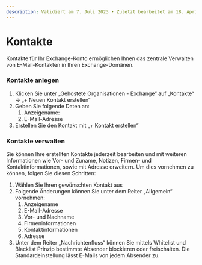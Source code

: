 ```yaml
---
description: Validiert am 7. Juli 2023 • Zuletzt bearbeitet am 18. April 2024
---
```


# Kontakte

Kontakte für Ihr Exchange-Konto ermöglichen Ihnen das zentrale Verwalten von E-Mail-Kontakten in Ihren Exchange-Domänen.

### Kontakte anlegen <a href="#kontakte_anlegen" id="kontakte_anlegen"></a>

1. Klicken Sie unter „Gehostete Organisationen - Exchange“ auf „Kontakte“ → „+ Neuen Kontakt erstellen“
2. Geben Sie folgende Daten an:
   1. Anzeigename:
   2. E-Mail-Adresse
3. Erstellen Sie den Kontakt mit „+ Kontakt erstellen“

### Kontakte verwalten <a href="#kontakte_verwalten" id="kontakte_verwalten"></a>

Sie können Ihre erstellten Kontakte jederzeit bearbeiten und mit weiteren Informationen wie Vor- und Zuname, Notizen, Firmen- und Kontaktinformationen, sowie mit Adresse erweitern. Um dies vornehmen zu können, folgen Sie diesen Schritten:

1. Wählen Sie Ihren gewünschten Kontakt aus
2. Folgende Änderungen können Sie unter dem Reiter „Allgemein“ vornehmen:
   1. Anzeigename
   2. E-Mail-Adresse
   3. Vor- und Nachname
   4. Firmeninformationen
   5. Kontaktinformationen
   6. Adresse
3. Unter dem Reiter „Nachrichtenfluss“ können Sie mittels Whitelist und Blacklist Prinzip bestimmte Absender blockieren oder freischalten. Die Standardeinstellung lässt E-Mails von jedem Absender zu.
